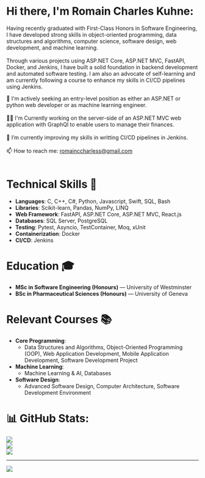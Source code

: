 # Hi there, I'm **Romain Charles Kuhne**:
Having recently graduated with First-Class Honors in Software Engineering, I have developed strong skills in object-oriented programming, data structures and algorithms, computer science, software design, web development, and machine learning.<br><br>Through various projects using ASP.NET Core, ASP.NET MVC, FastAPI, Docker, and Jenkins, I have built a solid foundation in backend development and automated software testing. I am also an advocate of self-learning and am currently following a course to enhance my skills in CI/CD pipelines using Jenkins.

🔭 I'm actively seeking an entry-level position as either an ASP.NET or python web developer or as machine learning engineer.<br><br>
🧑‍💻 I'm Currently working on the server-side of an ASP.NET MVC web application with GraphQl to enable users to manage their finances.<br><br>
🚀 I’m currently improving my skills in writting CI/CD pipelines in Jenkins.<br><br>
📫 How to reach me: romainccharless@gmail.com<br><br>


# Technical Skills 🔧
- **Languages**: C, C++, C#, Python, Javascript, Swift, SQL, Bash
- **Libraries**: Scikit-learn, Pandas, NumPy, LINQ
- **Web Framework**: FastAPI, ASP.NET Core, ASP.NET MVC, React.js
- **Databases**: SQL Server, PostgreSQL
- **Testing**: Pytest, Asyncio, TestContainer, Moq, xUnit
- **Containerization**: Docker
- **CI/CD**: Jenkins

# Education 🎓
- **MSc in Software Engineering (Honours)** — University of Westminster
- **BSc in Pharmaceutical Sciences (Honours)** — University of Geneva

# Relevant Courses 📚 
- **Core Programming**: 
  - Data Structures and Algorithms, Object-Oriented Programming (OOP), Web Application Development, Mobile Application Development, Software Development Project
- **Machine Learning**: 
  - Machine Learning & AI, Databases
- **Software Design**: 
  - Advanced Software Design, Computer Architecture, Software Development Environment


# 📊 GitHub Stats:
![](https://github-readme-stats.vercel.app/api?username=Ccharlesss&theme=gotham&hide_border=false&include_all_commits=true&count_private=true)<br/>
![](https://github-readme-streak-stats.herokuapp.com/?user=Ccharlesss&theme=gotham&hide_border=false)<br/>
![](https://github-readme-stats.vercel.app/api/top-langs/?username=Ccharlesss&theme=gotham&hide_border=false&include_all_commits=true&count_private=true&layout=compact)

---
[![](https://visitcount.itsvg.in/api?id=Ccharlesss&icon=0&color=8)](https://visitcount.itsvg.in)

<!-- Proudly created with GPRM ( https://gprm.itsvg.in ) -->
<!--

- 🔭 I’m currently working on ...
- 🌱 I’m currently learning ...
- 👯 I’m looking to collaborate on ...
- 🤔 I’m looking for help with ...
- 💬 Ask me about ...
- 📫 How to reach me: ...
- 😄 Pronouns: ...
- ⚡ Fun fact: ...
-->
